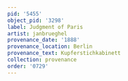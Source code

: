 ```yaml
---
pid: '5455'
object_pid: '3298'
label: Judgment of Paris
artist: janbrueghel
provenance_date: '1888'
provenance_location: Berlin
provenance_text: Kupferstichkabinett
collection: provenance
order: '0729'
---
```


